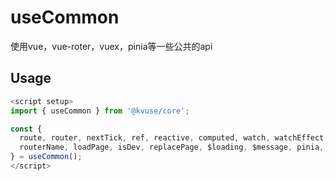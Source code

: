 # useCommon

使用vue，vue-roter，vuex，pinia等一些公共的api

## Usage

```js
<script setup>
import { useCommon } from '@kvuse/core';

const {
  route, router, nextTick, ref, reactive, computed, watch, watchEffect, onMounted, onUnmounted, 
  routerName, loadPage, isDev, replacePage, $loading, $message, pinia, store,
} = useCommon();
</script>
```
